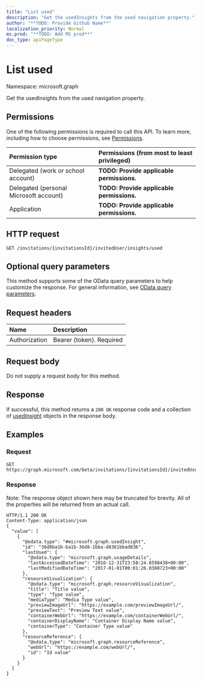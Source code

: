 ```yaml
---
title: "List used"
description: "Get the usedInsights from the used navigation property."
author: "**TODO: Provide Github Name**"
localization_priority: Normal
ms.prod: "**TODO: Add MS prod**"
doc_type: apiPageType
---
```


# List used

Namespace: microsoft.graph

Get the usedInsights from the used navigation property.

## Permissions
One of the following permissions is required to call this API. To learn more, including how to choose permissions, see [Permissions](/concepts/permissions-reference.md).

|Permission type|Permissions (from most to least privileged)|
|:---|:---|
|Delegated (work or school account)|**TODO: Provide applicable permissions.**|
|Delegated (personal Microsoft account)|**TODO: Provide applicable permissions.**|
|Application|**TODO: Provide applicable permissions.**|

## HTTP request
<!-- {
  "blockType": "ignored"
}
-->
``` http
GET /invitations/{invitationsId}/invitedUser/insights/used
```

## Optional query parameters
This method supports some of the OData query parameters to help customize the response. For general information, see [OData query parameters](/graph/query-parameters).

## Request headers
|Name|Description|
|:---|:---|
|Authorization|Bearer {token}. Required|

## Request body
Do not supply a request body for this method.

## Response
If successful, this method returns a `200 OK` response code and a collection of [usedInsight](../resources/usedinsight.md) objects in the response body.

## Examples

### Request
<!-- {
  "blockType": "request",
  "name": "get_usedinsight"
}
-->
``` http
GET https://graph.microsoft.com/beta/invitations/{invitationsId}/invitedUser/insights/used
```

### Response
Note: The response object shown here may be truncated for brevity. All of the properties will be returned from an actual call.
<!-- {
  "blockType": "response",
  "truncated": true,
  "@odata.type": "collection(microsoft.graph.usedinsight)"
}
-->
``` http
HTTP/1.1 200 OK
Content-Type: application/json
{
  "value": [
    {
      "@odata.type": "#microsoft.graph.usedInsight",
      "id": "36d8ba1b-ba1b-36d8-1bba-d8361bbad836",
      "lastUsed": {
        "@odata.type": "microsoft.graph.usageDetails",
        "lastAccessedDateTime": "2016-12-31T23:58:24.6598438+00:00",
        "lastModifiedDateTime": "2017-01-01T00:01:26.0388723+00:00"
      },
      "resourceVisualization": {
        "@odata.type": "microsoft.graph.resourceVisualization",
        "title": "Title value",
        "type": "Type value",
        "mediaType": "Media Type value",
        "previewImageUrl": "https://example.com/previewImageUrl/",
        "previewText": "Preview Text value",
        "containerWebUrl": "https://example.com/containerWebUrl/",
        "containerDisplayName": "Container Display Name value",
        "containerType": "Container Type value"
      },
      "resourceReference": {
        "@odata.type": "microsoft.graph.resourceReference",
        "webUrl": "https://example.com/webUrl/",
        "id": "Id value"
      }
    }
  ]
}
```

